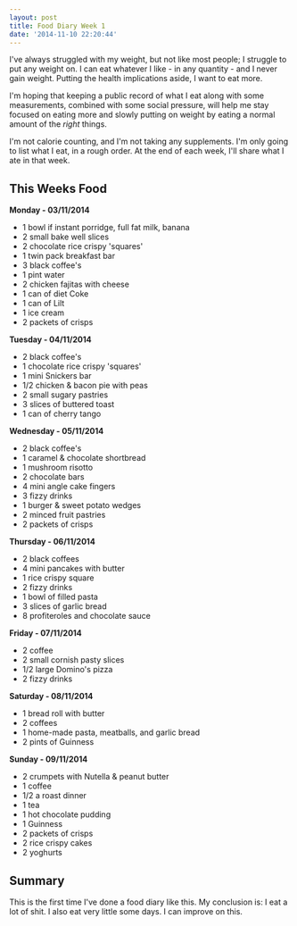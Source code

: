 ```yaml
---
layout: post
title: Food Diary Week 1
date: '2014-11-10 22:20:44'
---
```


I've always struggled with my weight, but not like most people; I struggle to put any weight on. I can eat whatever I like - in any quantity - and I never gain weight. Putting the health implications aside, I want to eat more.

I'm hoping that keeping a public record of what I eat along with some measurements, combined with some social pressure, will help me stay focused on eating more and slowly putting on weight by eating a normal amount of the *right* things.

I'm not calorie counting, and I'm not taking any supplements. I'm only going to list what I eat, in a rough order. At the end of each week, I'll share what I ate in that week.

## This Weeks Food

**Monday - 03/11/2014**

* 1 bowl if instant porridge, full fat milk, banana
* 2 small bake well slices
* 2 chocolate rice crispy 'squares'
* 1 twin pack breakfast bar
* 3 black coffee's
* 1 pint water
* 2 chicken fajitas with cheese
* 1 can of diet Coke
* 1 can of Lilt
* 1 ice cream
* 2 packets of crisps

**Tuesday - 04/11/2014**

* 2 black coffee's
* 1 chocolate rice crispy 'squares'
* 1 mini Snickers bar
* 1/2 chicken & bacon pie with peas
* 2 small sugary pastries
* 3 slices of buttered toast
* 1 can of cherry tango

**Wednesday - 05/11/2014**

* 2 black coffee's
* 1 caramel & chocolate shortbread
* 1 mushroom risotto
* 2 chocolate bars
* 4 mini angle cake fingers
* 3 fizzy drinks
* 1 burger & sweet potato wedges
* 2 minced fruit pastries
* 2 packets of crisps

**Thursday - 06/11/2014**

* 2 black coffees
* 4 mini pancakes with butter
* 1 rice crispy square
* 2 fizzy drinks
* 1 bowl of filled pasta
* 3 slices of garlic bread
* 8 profiteroles and chocolate sauce

**Friday - 07/11/2014**

* 2 coffee
* 2 small cornish pasty slices
* 1/2 large Domino's pizza
* 2 fizzy drinks

**Saturday - 08/11/2014**

* 1 bread roll with butter
* 2 coffees
* 1 home-made pasta, meatballs, and garlic bread
* 2 pints of Guinness

**Sunday - 09/11/2014**

* 2 crumpets with Nutella & peanut butter
* 1 coffee
* 1/2 a roast dinner
* 1 tea
* 1 hot chocolate pudding
* 1 Guinness
* 2 packets of crisps
* 2 rice crispy cakes
* 2 yoghurts

## Summary

This is the first time I've done a food diary like this. My conclusion is: I eat a lot of shit. I also eat very little some days. I can improve on this.